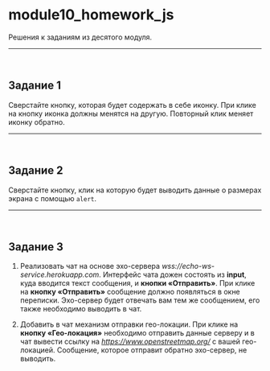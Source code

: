 # module10_homework_js

Решения к заданиям из десятого модуля.
___
<br>

## Задание 1
Сверстайте кнопку, которая будет содержать в себе иконку. При клике на кнопку иконка должны менятся на другую. Повторный клик меняет иконку обратно.
___
<br>

## Задание 2
Сверстайте кнопку, клик на которую будет выводить данные о размерах экрана с помощью `alert`.
___
<br>

## Задание 3
1. Реализовать чат на основе эхо-сервера *wss://echo-ws-service.herokuapp.com*. Интерфейс чата дожен состоять из **input**, куда вводится текст сообщения, и **кнопки «Отправить»**. При клике на **кнопку «Отправить»** сообщение должно появляться в окне переписки. Эхо-сервер будет отвечать вам тем же сообщением, его также необходимо выводить в чат.

2. Добавить в чат механизм отправки гео-локации. При клике на **кнопку «Гео-локация»** необходимо отправить данные серверу и в чат вывести ссылку на *https://www.openstreetmap.org/* с вашей гео-локацией. Сообщение, которое отправит обратно эхо-сервер, не выводить.
